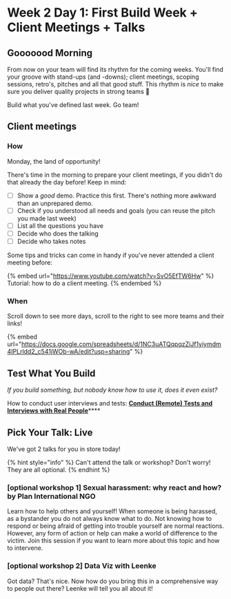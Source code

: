 # Week 2 Day 1: First Build Week + Client Meetings + Talks

## Gooooood Morning

From now on your team will find its rhythm for the coming weeks. You'll find your groove with stand-ups (and -downs); client meetings, scoping sessions, retro's, pitches and all that good stuff. This rhythm is _nice_ to make sure you deliver quality projects in strong teams 💪

Build what you've defined last week. Go team!

## Client meetings

### How

Monday, the land of opportunity!

There's time in the morning to prepare your client meetings, if you didn't do that already the day before! Keep in mind:

* [ ] Show a _good_ demo. Practice this first. There's nothing more awkward than an unprepared demo.
* [ ] Check if you understood all needs and goals (you can reuse the pitch you made last week)
* [ ] List all the questions you have
* [ ] Decide who does the talking
* [ ] Decide who takes notes

Some tips and tricks can come in handy if you've never attended a client meeting before:

{% embed url="https://www.youtube.com/watch?v=SvO5EfTW6Hw" %}
Tutorial: how to do a client meeting.
{% endembed %}

### When

Scroll down to see more days, scroll to the right to see more teams and their links!

{% embed url="https://docs.google.com/spreadsheets/d/1NC3uATQqpqzZiJf1yiymdm4IPLrldd2_c541jWOb-wA/edit?usp=sharing" %}

## Test What You Build

_If you build something, but nobody know how to use it, does it even exist?_

How to conduct user interviews and tests: [**Conduct (Remote) Tests and Interviews with Real People**](https://help.osoc.be/global/tutorials/how-to-conduct-remote-tests-and-interviews-with-real-people)****

## Pick Your Talk: Live

We've got 2 talks for you in store today!

{% hint style="info" %}
Can't attend the talk or workshop? Don't worry! They are all optional.
{% endhint %}

### \[optional workshop 1] Sexual harassment: why react and how? by Plan International NGO

Learn how to help others and yourself! When someone is being harassed, as a bystander you do not always know what to do. Not knowing how to respond or being afraid of getting into trouble yourself are normal reactions. However, any form of action or help can make a world of difference to the victim. Join this session if you want to learn more about this topic and how to intervene.

### \[optional workshop 2] Data Viz with Leenke

Got data? That's nice. Now how do you bring this in a comprehensive way to people out there? Leenke will tell you all about it!
